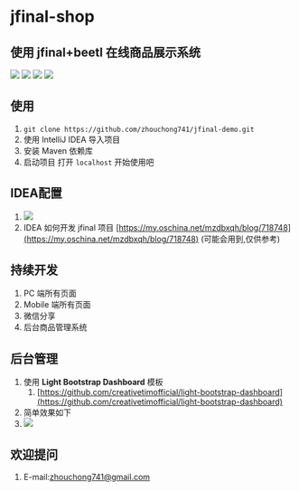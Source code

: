 # jfinal-shop

## 使用 jfinal+beetl 在线商品展示系统
![](https://img.shields.io/badge/release-v0.01-blue.svg)
![](https://img.shields.io/badge/Powered%20by-Jfinal%2BBeetl-green.svg)
![](https://img.shields.io/badge/Tomcat-7.0.77-orange.svg)
![](https://img.shields.io/travis/rust-lang/rust.svg)

## 使用
1. `git clone https://github.com/zhouchong741/jfinal-demo.git`
2. 使用 IntelliJ IDEA 导入项目
3. 安装 Maven 依赖库
4. 启动项目 打开 `localhost` 开始使用吧

## IDEA配置
1. ![](http://i.imgur.com/JAdVNMg.png)
2. IDEA 如何开发 jfinal 项目 [https://my.oschina.net/mzdbxqh/blog/718748](https://my.oschina.net/mzdbxqh/blog/718748) (可能会用到,仅供参考)

## 持续开发
1. PC 端所有页面
2. Mobile 端所有页面
3. 微信分享
4. 后台商品管理系统

## 后台管理
1. 使用 **Light Bootstrap Dashboard** 模板
	1. [https://github.com/creativetimofficial/light-bootstrap-dashboard](https://github.com/creativetimofficial/light-bootstrap-dashboard)
2. 简单效果如下
3. ![](http://i.imgur.com/diEhb0w.gif)


## 欢迎提问
1. E-mail:zhouchong741@gmail.com



